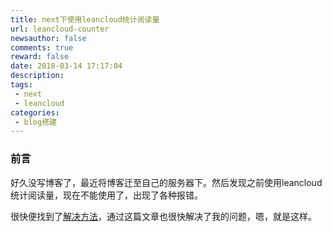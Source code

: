 ```yaml
---
title: next下使用leancloud统计阅读量
url: leancloud-counter
newsauthor: false
comments: true
reward: false
date: 2018-03-14 17:17:04
description:
tags:
 - next
 - leancloud
categories:
 - blog搭建
---
```


### 前言

好久没写博客了，最近将博客迁至自己的服务器下。然后发现之前使用leancloud统计阅读量，现在不能使用了，出现了各种报错。

<!-- more -->

很快便找到了[解决方法][1]，通过这篇文章也很快解决了我的问题，嗯，就是这样。


  [1]: https://leaferx.online/2018/02/11/lc-security/